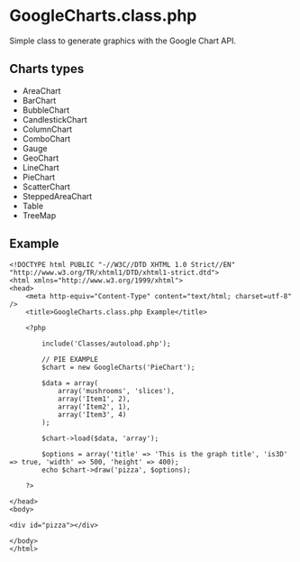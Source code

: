 # GoogleCharts.class.php
Simple class to generate graphics with the Google Chart API.

## Charts types

* AreaChart
* BarChart
* BubbleChart
* CandlestickChart
* ColumnChart
* ComboChart
* Gauge
* GeoChart
* LineChart
* PieChart
* ScatterChart
* SteppedAreaChart
* Table
* TreeMap

## Example

```
<!DOCTYPE html PUBLIC "-//W3C//DTD XHTML 1.0 Strict//EN" "http://www.w3.org/TR/xhtml1/DTD/xhtml1-strict.dtd">
<html xmlns="http://www.w3.org/1999/xhtml">
<head>
    <meta http-equiv="Content-Type" content="text/html; charset=utf-8" />
    <title>GoogleCharts.class.php Example</title>
    
    <?php

        include('Classes/autoload.php');
        
        // PIE EXAMPLE
        $chart = new GoogleCharts('PieChart');
    
        $data = array(
            array('mushrooms', 'slices'),
            array('Item1', 2),
            array('Item2', 1),
            array('Item3', 4)
        );
        
        $chart->load($data, 'array');
    
        $options = array('title' => 'This is the graph title', 'is3D' => true, 'width' => 500, 'height' => 400);
        echo $chart->draw('pizza', $options);
        
    ?>

</head>
<body>

<div id="pizza"></div>

</body>
</html>
```
